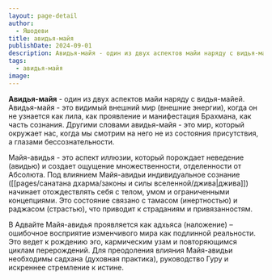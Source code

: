 ```yaml
---
layout: page-detail
author:
  - Яшодеви
title: авидья-майя
publishDate: 2024-09-01
description: Авидья-майя - один из двух аспектов майи наряду с видья-майей.
tags:
  - авидья-майя
image:
---
```

**Авидья-майя** - один из двух аспектов майи наряду с видья-майей.
Авидья-майя - это видимый внешний мир (внешние энергии), когда он не узнается как лила, как проявление и манифестация Брахмана, как часть сознания. Другими словами авидья-майя - это мир, который окружает нас, когда мы смотрим на него не из состояния присутствия, а глазами бессознательности. 

Майя-авидья - это аспект иллюзии, который порождает неведение (авидью) и создает ощущение множественности, отделенности от Абсолюта. Под влиянием Майя-авидьи индивидуальное сознание ([[pages/санатана дхарма/законы и силы вселенной/джива|джива]]) начинает отождествлять себя с телом, умом и ограниченными концепциями. Это состояние связано с тамасом (инертностью) и раджасом (страстью), что приводит к страданиям и привязанностям.

В Адвайте Майя-авидья проявляется как адхьяса (наложение) – ошибочное восприятие изменчивого мира как подлинной реальности. Это ведет к рождению эго, кармическим узам и повторяющимся циклам перерождений. Для преодоления влияния Майя-авидьи необходимы садхана (духовная практика), руководство Гуру и искреннее стремление к истине.


